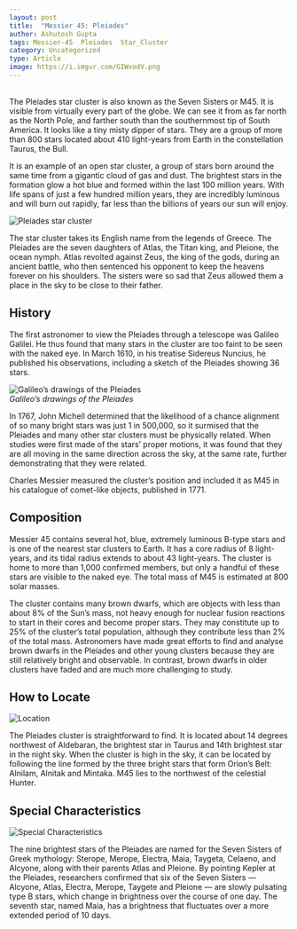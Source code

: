 ```yaml
---
layout: post
title:  "Messier 45: Pleiades"
author: Ashutosh Gupta
tags: Messier-45  Pleiades  Star_Cluster
category: Uncategorized
type: Article
image: https://i.imgur.com/GIWxodV.png
---
```

\
The Pleiades star cluster is also known as the Seven Sisters or M45. It is visible from virtually every part of the globe. We can see it from as far north as the North Pole, and farther south than the southernmost tip of South America. It looks like a tiny misty dipper of stars. They are a group of more than 800 stars located about 410 light-years from Earth in the constellation Taurus, the Bull.

It is an example of an open star cluster, a group of stars born around the same time from a gigantic cloud of gas and dust. The brightest stars in the formation glow a hot blue and formed within the last 100 million years. With life spans of just a few hundred million years, they are incredibly luminous and will burn out rapidly, far less than the billions of years our sun will enjoy.

![Pleiades star cluster](https://i.imgur.com/GIWxodV.png)

The star cluster takes its English name from the legends of Greece. The Pleiades are the seven daughters of Atlas, the Titan king, and Pleione, the ocean nymph. Atlas revolted against Zeus, the king of the gods, during an ancient battle, who then sentenced his opponent to keep the heavens forever on his shoulders. The sisters were so sad that Zeus allowed them a place in the sky to be close to their father.

## History

The first astronomer to view the Pleiades through a telescope was Galileo Galilei. He thus found that many stars in the cluster are too faint to be seen with the naked eye. In March 1610, in his treatise Sidereus Nuncius, he published his observations, including a sketch of the Pleiades showing 36 stars.

![Galileo’s drawings of the Pleiades](https://i.imgur.com/fcOb3OS.png)
\
*Galileo’s drawings of the Pleiades*

In 1767, John Michell determined that the likelihood of a chance alignment of so many bright stars was just 1 in 500,000, so it surmised that the Pleiades and many other star clusters must be physically related. When studies were first made of the stars’ proper motions, it was found that they are all moving in the same direction across the sky, at the same rate, further demonstrating that they were related.

Charles Messier measured the cluster’s position and included it as M45 in his catalogue of comet-like objects, published in 1771.

## Composition

Messier 45 contains several hot, blue, extremely luminous B-type stars and is one of the nearest star clusters to Earth. It has a core radius of 8 light-years, and its tidal radius extends to about 43 light-years. The cluster is home to more than 1,000 confirmed members, but only a handful of these stars are visible to the naked eye. The total mass of M45 is estimated at 800 solar masses.

The cluster contains many brown dwarfs, which are objects with less than about 8% of the Sun’s mass, not heavy enough for nuclear fusion reactions to start in their cores and become proper stars. They may constitute up to 25% of the cluster’s total population, although they contribute less than 2% of the total mass. Astronomers have made great efforts to find and analyse brown dwarfs in the Pleiades and other young clusters because they are still relatively bright and observable. In contrast, brown dwarfs in older clusters have faded and are much more challenging to study.

## How to Locate

![Location](https://i.imgur.com/vqBv9Kg.png)

The Pleiades cluster is straightforward to find. It is located about 14 degrees northwest of Aldebaran, the brightest star in Taurus and 14th brightest star in the night sky. When the cluster is high in the sky, it can be located by following the line formed by the three bright stars that form Orion’s Belt: Alnilam, Alnitak and Mintaka. M45 lies to the northwest of the celestial Hunter.

## Special Characteristics

![Special Characteristics](https://i.imgur.com/THHVokF.png)

The nine brightest stars of the Pleiades are named for the Seven Sisters of Greek mythology: Sterope, Merope, Electra, Maia, Taygeta, Celaeno, and Alcyone, along with their parents Atlas and Pleione. By pointing Kepler at the Pleiades, researchers confirmed that six of the Seven Sisters — Alcyone, Atlas, Electra, Merope, Taygete and Pleione — are slowly pulsating type B stars, which change in brightness over the course of one day. The seventh star, named Maia, has a brightness that fluctuates over a more extended period of 10 days.
